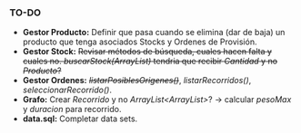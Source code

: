### TO-DO
- **Gestor Producto:** Definir que pasa cuando se elimina (dar de baja) un producto que tenga asociados Stocks y Ordenes de Provisión.
- **Gestor Stock:** ~~Revisar métodos de búsqueda, cuales hacen falta y cuales no. *buscarStock(ArrayList)* tendria que recibir *Cantidad* y no *Producto*?~~
- **Gestor Ordenes:** ~~*listarPosiblesOrigenes()*~~, *listarRecorridos()*, *seleccionarRecorrido()*.
- **Grafo:** Crear *Recorrido* y no *ArrayList<ArrayList<Ruta>>*? -> calcular *pesoMax* y *duracion* para recorrido.
- **data.sql:** Completar data sets.
